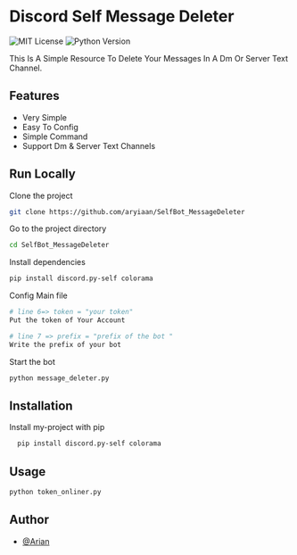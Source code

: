 
# Discord Self Message Deleter
![MIT License](https://img.shields.io/badge/License-MIT-green.svg)
![Python Version](https://img.shields.io/pypi/pyversions/discord.py-self)

This Is A Simple Resource To Delete Your Messages In A Dm Or Server Text Channel.


## Features

- Very Simple 
- Easy To Config
- Simple Command
- Support Dm & Server Text Channels 


## Run Locally

Clone the project

```bash
git clone https://github.com/aryiaan/SelfBot_MessageDeleter
```

Go to the project directory

```bash
cd SelfBot_MessageDeleter
```

Install dependencies

```bash
pip install discord.py-self colorama
```

Config Main file 
```bash
# line 6=> token = "your token"
Put the token of Your Account

# line 7 => prefix = "prefix of the bot "
Write the prefix of your bot 
```
Start the bot

```bash
python message_deleter.py
```


## Installation

Install my-project with pip

```bash
  pip install discord.py-self colorama
```
    
## Usage

```bash
python token_onliner.py
```


## Author

- [@Arian](https://www.github.com/aryiaan)

